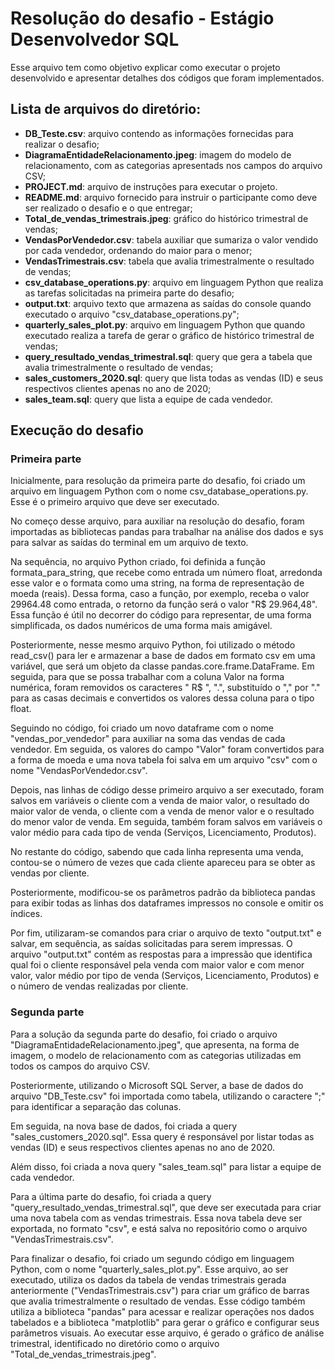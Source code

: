 # Resolução do desafio - Estágio Desenvolvedor SQL

Esse arquivo tem como objetivo explicar como executar o projeto desenvolvido e apresentar detalhes dos códigos que foram implementados.

## Lista de arquivos do diretório:

- **DB_Teste.csv**: arquivo contendo as informações fornecidas para realizar o desafio;
- **DiagramaEntidadeRelacionamento.jpeg**: imagem do modelo de relacionamento, com as categorias apresentads nos campos do arquivo CSV;
- **PROJECT.md**: arquivo de instruções para executar o projeto.
- **README.md**: arquivo fornecido para instruir o participante como deve ser realizado o desafio e o que entregar;
- **Total_de_vendas_trimestrais.jpeg**: gráfico do histórico trimestral de vendas;
- **VendasPorVendedor.csv**: tabela auxiliar que sumariza o valor vendido por cada vendedor, ordenando do maior para o menor;
- **VendasTrimestrais.csv**: tabela que avalia trimestralmente o resultado de vendas;
- **csv_database_operations.py**: arquivo em linguagem Python que realiza as tarefas solicitadas na primeira parte do desafio;
- **output.txt**: arquivo texto que armazena as saídas do console quando executado o arquivo "csv_database_operations.py";
- **quarterly_sales_plot.py**: arquivo em linguagem Python que quando executado realiza a tarefa de gerar o gráfico de histórico trimestral de vendas;
- **query_resultado_vendas_trimestral.sql**: query que gera a tabela que avalia trimestralmente o resultado de vendas;
- **sales_customers_2020.sql**: query que lista todas as vendas (ID) e seus respectivos clientes apenas no ano de 2020;
- **sales_team.sql**: query que lista a equipe de cada vendedor.

## Execução do desafio

### Primeira parte

Inicialmente, para resolução da primeira parte do desafio, foi criado um arquivo em linguagem Python com o nome csv_database_operations.py. Esse é o primeiro arquivo que deve ser executado.

No começo desse arquivo, para auxiliar na resolução do desafio, foram importadas as bibliotecas pandas para trabalhar na análise dos dados e sys para salvar as saídas do terminal em um arquivo de texto.

Na sequência, no arquivo Python criado, foi definida a função formata_para_string, que recebe como entrada um número float, arredonda esse valor e o formata como uma string, na forma de representação de moeda (reais). Dessa forma, caso a função, por exemplo, receba o valor 29964.48 como entrada, o retorno da função será o valor "R$ 29.964,48". Essa função é útil no decorrer do código para representar, de uma forma simplificada, os dados numéricos de uma forma mais amigável.

Posteriormente, nesse mesmo arquivo Python, foi utilizado o método read_csv() para ler e armazenar a base de dados em formato csv em uma variável, que será um objeto da classe pandas.core.frame.DataFrame. Em seguida, para que se possa trabalhar com a coluna Valor na forma numérica, foram removidos os caracteres " R$ ", ".", substituído o "," por "." para as casas decimais e convertidos os valores dessa coluna para o tipo float.

Seguindo no código, foi criado um novo dataframe com o nome "vendas_por_vendedor" para auxiliar na soma das vendas de cada vendedor. Em seguida, os valores do campo "Valor" foram convertidos para a forma de moeda e uma nova tabela foi salva em um arquivo "csv" com o nome "VendasPorVendedor.csv".

Depois, nas linhas de código desse primeiro arquivo a ser executado, foram salvos em variáveis o cliente com a venda de maior valor, o resultado do maior valor de venda, o cliente com a venda de menor valor e o resultado do menor valor de venda. Em seguida, também foram salvos em variáveis o valor médio para cada tipo de venda (Serviços, Licenciamento, Produtos).

No restante do código, sabendo que cada linha representa uma venda, contou-se o número de vezes que cada cliente apareceu para se obter as vendas por cliente.

Posteriormente, modificou-se os parâmetros padrão da biblioteca pandas para exibir todas as linhas dos dataframes impressos no console e omitir os índices.

Por fim, utilizaram-se comandos para criar o arquivo de texto "output.txt" e salvar, em sequência, as saídas solicitadas para serem impressas. O arquivo "output.txt" contém as respostas para a impressão que identifica qual foi o cliente responsável pela venda com maior valor e com menor valor, valor médio por tipo de venda (Serviços, Licenciamento, Produtos) e o número de vendas realizadas por cliente.

### Segunda parte

Para a solução da segunda parte do desafio, foi criado o arquivo "DiagramaEntidadeRelacionamento.jpeg", que apresenta, na forma de imagem, o modelo de relacionamento com as categorias utilizadas em todos os campos do arquivo CSV.

Posteriormente, utilizando o Microsoft SQL Server, a base de dados do arquivo "DB_Teste.csv" foi importada como tabela, utilizando o caractere ";" para identificar a separação das colunas.

Em seguida, na nova base de dados, foi criada a query "sales_customers_2020.sql". Essa query é responsável por listar todas as vendas (ID) e seus respectivos clientes apenas no ano de 2020.

Além disso, foi criada a nova query "sales_team.sql" para listar a equipe de cada vendedor.

Para a última parte do desafio, foi criada a query "query_resultado_vendas_trimestral.sql", que deve ser executada para criar uma nova tabela com as vendas trimestrais. Essa nova tabela deve ser exportada, no formato "csv", e está salva no repositório como o arquivo "VendasTrimestrais.csv".

Para finalizar o desafio, foi criado um segundo código em linguagem Python, com o nome "quarterly_sales_plot.py". Esse arquivo, ao ser executado, utiliza os dados da tabela de vendas trimestrais gerada anteriormente ("VendasTrimestrais.csv") para criar um gráfico de barras que avalia trimestralmente o resultado de vendas. Esse código também utiliza a biblioteca "pandas" para acessar e realizar operações nos dados tabelados e a biblioteca "matplotlib" para gerar o gráfico e configurar seus parâmetros visuais. Ao executar esse arquivo, é gerado o gráfico de análise trimestral, identificado no diretório como o arquivo "Total_de_vendas_trimestrais.jpeg".
